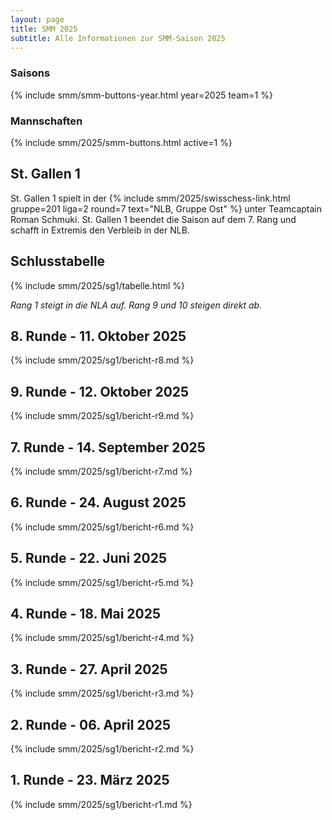 ```yaml
---
layout: page
title: SMM 2025
subtitle: Alle Informationen zur SMM-Saison 2025
---
```


### Saisons

{% include smm/smm-buttons-year.html year=2025 team=1 %}

### Mannschaften

{% include smm/2025/smm-buttons.html active=1 %}

## St. Gallen 1

St. Gallen 1 spielt in der
{% include smm/2025/swisschess-link.html gruppe=201 liga=2 round=7 text="NLB, Gruppe Ost" %} unter Teamcaptain
Roman Schmuki. St. Gallen 1 beendet die Saison auf dem 7. Rang und schafft in Extremis den Verbleib in der NLB.

## Schlusstabelle

{% include smm/2025/sg1/tabelle.html %}

_Rang 1 steigt in die NLA auf. Rang 9 und 10 steigen direkt ab._

## 8. Runde - 11. Oktober 2025

{% include smm/2025/sg1/bericht-r8.md %}

## 9. Runde - 12. Oktober 2025

{% include smm/2025/sg1/bericht-r9.md %}

## 7. Runde - 14. September 2025

{% include smm/2025/sg1/bericht-r7.md %}

## 6. Runde - 24. August 2025

{% include smm/2025/sg1/bericht-r6.md %}

## 5. Runde - 22. Juni 2025

{% include smm/2025/sg1/bericht-r5.md %}

## 4. Runde - 18. Mai 2025

{% include smm/2025/sg1/bericht-r4.md %}

## 3. Runde - 27. April 2025

{% include smm/2025/sg1/bericht-r3.md %}

## 2. Runde - 06. April 2025

{% include smm/2025/sg1/bericht-r2.md %}

## 1. Runde - 23. März 2025

{% include smm/2025/sg1/bericht-r1.md %}

<style>
table th, table td:nth-of-type(4) {
    white-space: nowrap;
}
</style>
